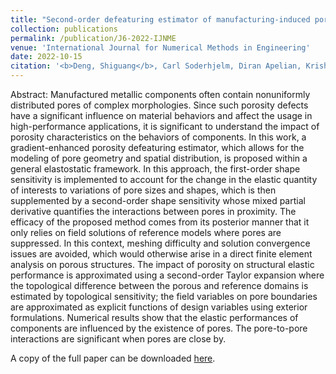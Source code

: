 ```yaml
---
title: "Second-order defeaturing estimator of manufacturing-induced porosity on structural elasticity"
collection: publications
permalink: /publication/J6-2022-IJNME
venue: 'International Journal for Numerical Methods in Engineering'
date: 2022-10-15
citation: '<b>Deng, Shiguang</b>, Carl Soderhjelm, Diran Apelian, Krishnan Suresh. "Second-order defeaturing estimator of manufacturing-induced porosity on structural elasticity." <i>International Journal for Numerical Methods in Engineering</i> 123(2022):4483-4517.' 
---
```

Abstract: Manufactured metallic components often contain nonuniformly distributed pores of complex morphologies. Since such porosity defects have a significant influence on material behaviors and affect the usage in high-performance applications, it is significant to understand the impact of porosity characteristics on the behaviors of components. In this work, a gradient-enhanced porosity defeaturing estimator, which allows for the modeling of pore geometry and spatial distribution, is proposed within a general elastostatic framework. In this approach, the first-order shape sensitivity is implemented to account for the change in the elastic quantity of interests to variations of pore sizes and shapes, which is then supplemented by a second-order shape sensitivity whose mixed partial derivative quantifies the interactions between pores in proximity. The efficacy of the proposed method comes from its posterior manner that it only relies on field solutions of reference models where pores are suppressed. In this context, meshing difficulty and solution convergence issues are avoided, which would otherwise arise in a direct finite element analysis on porous structures. The impact of porosity on structural elastic performance is approximated using a second-order Taylor expansion where the topological difference between the porous and reference domains is estimated by topological sensitivity; the field variables on pore boundaries are approximated as explicit functions of design variables using exterior formulations. Numerical results show that the elastic performances of components are influenced by the existence of pores. The pore-to-pore interactions are significant when pores are close by. 

A copy of the full paper can be downloaded [here](/files/J6-2022-IJNME.pdf).